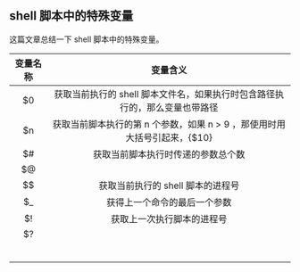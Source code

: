 ## shell 脚本中的特殊变量

这篇文章总结一下 shell 脚本中的特殊变量。



| 变量名称 |                           变量含义                           |
| :------: | :----------------------------------------------------------: |
|    $0    | 获取当前执行的 shell 脚本文件名，如果执行时包含路径执行的，那么变量也带路径 |
|    $n    | 获取当前脚本执行的第 n 个参数，如果 n > 9 ，那使用时用大括号引起来，{$10} |
|    $#    |              获取当前脚本执行时传递的参数总个数              |
|    $@    |                                                              |
|    $$    |              获取当前执行的 shell 脚本的进程号               |
|    $_    |                 获得上一个命令的最后一个参数                 |
|    $!    |                  获取上一次执行脚本的进程号                  |
|    $?    |                                                              |
|          |                                                              |
|          |                                                              |
|          |                                                              |
|          |                                                              |
|          |                                                              |
|          |                                                              |


